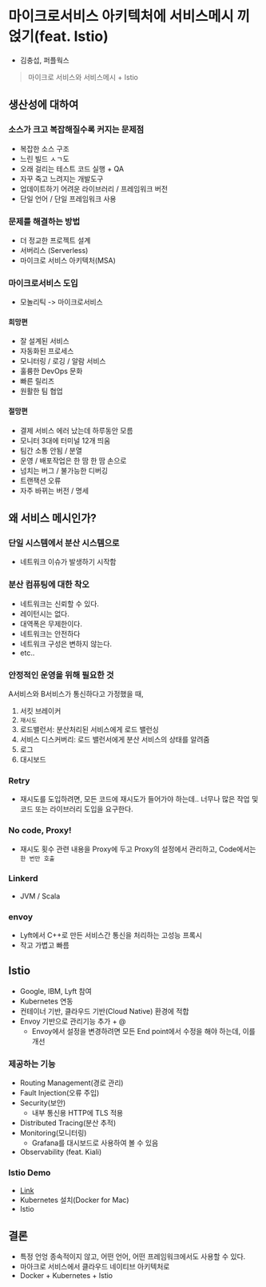 # 마이크로서비스 아키텍처에 서비스메시 끼얹기(feat. Istio)
- 김충섭, 퍼플웍스

> 마이크로 서비스와 서비스메시 + Istio

## 생산성에 대하여

### 소스가 크고 복잡해질수록 커지는 문제점
- 복잡한 소스 구조
- 느린 빌드 ㅅㄱ도
- 오래 걸리는 테스트 코드 실행 + QA
- 자꾸 죽고 느려지는 개발도구
- 업데이트하기 어려운 라이브러리 / 프레임워크 버전
- 단일 언어 / 단일 프레임워크 사용

### 문제를 해결하는 방법
- 더 정교한 프로젝트 설계
- 서버리스 (Serverless)
- 마이크로 서비스 아키텍처(MSA)

### 마이크로서비스 도입
- 모놀리틱 -> 마이크로서비스

#### 희망편
- 잘 설계된 서비스
- 자동화된 프로세스
- 모니터링 / 로깅 / 알람 서비스
- 훌륭한 DevOps 문화
- 빠른 릴리즈
- 원활한 팀 협업

#### 절망편
- 결제 서비스 에러 났는데 하루동안 모름
- 모니터 3대에 터미널 12개 띄움
- 팀간 소통 안됨 / 분열
- 운영 / 배포작업은 한 땀 한 땀 손으로
- 넘치는 버그 / 불가능한 디버깅
- 트랜잭션 오류
- 자주 바뀌는 버전 / 명세

## 왜 서비스 메시인가?

### 단일 시스템에서 분산 시스템으로
- 네트워크 이슈가 발생하기 시작함

### 분산 컴퓨팅에 대한 착오
- 네트워크는 신뢰할 수 있다.
- 레이턴시는 없다.
- 대역폭은 무제한이다.
- 네트워크는 안전하다
- 네트워크 구성은 변하지 않는다.
- etc..

### 안정적인 운영을 위해 필요한 것
A서비스와 B서비스가 통신하다고 가정했을 때,
1. 서킷 브레이커
2. `재시도`
3. 로드밸런서: 분산처리된 서비스에게 로드 밸런싱
4. 서비스 디스커버리: 로드 밸런서에게 분산 서비스의 상태를 알려줌
5. 로그
6. 대시보드

### Retry
- 재시도를 도입하려면, 모든 코드에 재시도가 들어가야 하는데.. 너무나 많은 작업 및 코드 또는 라이브러리 도입을 요구한다.

### No code, Proxy!
- 재시도 횟수 관련 내용을 Proxy에 두고 Proxy의 설정에서 관리하고, Code에서는 `한 번만 호출`

### Linkerd
- JVM / Scala

### envoy
- Lyft에서 C++로 만든 서비스간 통신을 처리하는 고성능 프록시
- 작고 가볍고 빠름

## Istio
- Google, IBM, Lyft 참여
- Kubernetes 연동
- 컨테이너 기반, 클라우드 기반(Cloud Native) 환경에 적합
- Envoy 기반으로 관리기능 추가 + @
  - Envoy에서 설정을 변경하려면 모든 End point에서 수정을 해야 하는데, 이를 개선

### 제공하는 기능
- Routing Management(경로 관리)
- Fault Injection(오류 주입)
- Security(보안)
  - 내부 통신용 HTTP에 TLS 적용
- Distributed Tracing(분산 추적)
- Monitoring(모니터링)
  - Grafana를 대시보드로 사용하여 볼 수 있음
- Observability (feat. Kiali)

### Istio Demo
- [Link](https://github.com/subicura/istio-demo)
- Kubernetes 설치(Docker for Mac)
- Istio

## 결론
- 특정 언엉 종속적이지 않고, 어떤 언어, 어떤 프레임워크에서도 사용할 수 있다.
- 마아크로 서비스에서 클라우드 네이티브 아키텍처로
- Docker + Kubernetes + Istio
